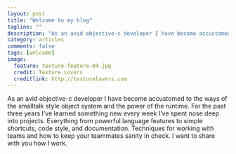 ```yaml
---
layout: post
title: "Welcome to my blog"
tagline: ""
description: "As an avid objective-c developer I have become accustomed to the ways of the smalltalk style object system and the power of the runtime."
category: articles
comments: false
tags: [welcome]
image:
  feature: texture-feature-04.jpg
  credit: Texture Lovers
  creditlink: http://texturelovers.com
---
```


As an avid objective-c developer I have become accustomed to the ways of the smalltalk style object system and the power of the runtime. For the past three years I’ve learned something new every week I’ve spent nose deep into projects. Everything from powerful language features to simple shortcuts, code style, and documentation. Techniques for working with teams and how to keep your teammates sanity in check. I want to share with you how I work.
